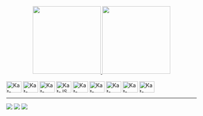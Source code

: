 
<div style="display: flex; justify-content: center; gap: 10px;">
    <a href="https://github.com/katkrauczuk">
        <img height='180em' src="https://github-readme-stats.vercel.app/api?username=katkrauczuk&theme=swift&show_icons=true&include_all_commits=true&count_private=true"/>
        <img height='180em' src="https://github-readme-stats.vercel.app/api/top-langs/?username=katkrauczuk&layout=compact&langs_count=16&theme=swift"/> 
    </a>
</div>

<div style="display: inline_block"><br>
    <img align="center" alt="Kat-Python" height="30" width="40" src="https://cdn.jsdelivr.net/gh/devicons/devicon@latest/icons/python/python-original.svg" /> 
    <img align="center" alt="Kat-Terraform" height="30" width="40" src="https://cdn.jsdelivr.net/gh/devicons/devicon@latest/icons/terraform/terraform-original.svg" />  
    <img align="center" alt="Kat-AWS" height="30" width="40" src="https://cdn.jsdelivr.net/gh/devicons/devicon@latest/icons/amazonwebservices/amazonwebservices-plain-wordmark.svg" />
    <img align="center" alt="Kat-JS" height="30" width="40" src="https://cdn.jsdelivr.net/gh/devicons/devicon@latest/icons/javascript/javascript-plain.svg" />   
    <img align="center" alt="Kat-HTML" height="30" width="40" src="https://cdn.jsdelivr.net/gh/devicons/devicon@latest/icons/html5/html5-plain-wordmark.svg">
    <img align="center" alt="Kat-CSS" height="30" width="40" src="https://cdn.jsdelivr.net/gh/devicons/devicon@latest/icons/css3/css3-plain-wordmark.svg">
    <img align="center" alt="Kat-Postgresql" height="30" width="40" src="https://cdn.jsdelivr.net/gh/devicons/devicon@latest/icons/postgresql/postgresql-plain.svg">        
    <img align="center" alt="Kat-Java" height="30" width="40" src="https://cdn.jsdelivr.net/gh/devicons/devicon@latest/icons/java/java-original.svg"> 
    <img align="center" alt="Kat-githubactions" height="30" width="40" src="https://cdn.jsdelivr.net/gh/devicons/devicon@latest/icons/githubactions/githubactions-plain.svg"> 
</div>

<hr> 

<div> 
    <a href="https://instagram.com/katkrauczuk" target="_blank"><img src="https://img.shields.io/badge/Instagram-E4405F?style=for-the-badge&logo=instagram&logoColor=white" target="_blank"></a>
    <a href="mailto:kathlinkrauczuk@gmail.com"><img src="https://img.shields.io/badge/Gmail-D14836?style=for-the-badge&logo=gmail&logoColor=white" target="_blank"></a>
    <a href="https://www.linkedin.com/in/kathlin-krauczuk-405940246/" target="_blank"><img src="https://img.shields.io/badge/-LinkedIn-%230077B5?style=for-the-badge&logo=linkedin&logoColor=white" target="_blank"></a>   
</div>


